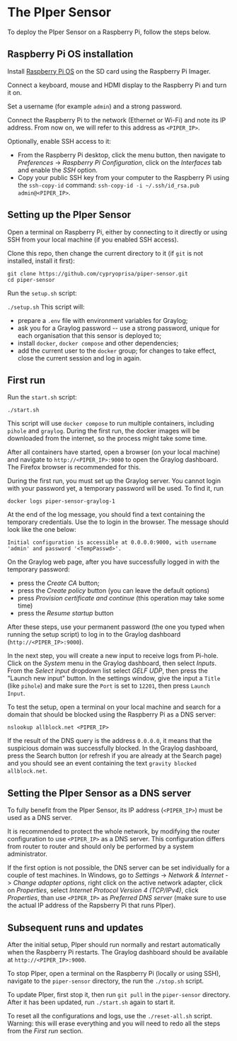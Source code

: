 # The PIper Sensor

To deploy the PIper Sensor on a Raspberry Pi, follow the steps below.

## Raspberry Pi OS installation
Install [Raspberry Pi OS](https://www.raspberrypi.com/software/) on the SD card using the Raspberry Pi Imager.

Connect a keyboard, mouse and HDMI display to the Raspberry Pi and turn it on.

Set a username (for example `admin`) and a strong password.

Connect the Raspberry Pi to the network (Ethernet or Wi-Fi) and note its IP address. From now on, we will refer to this address as `<PIPER_IP>`.

Optionally, enable SSH access to it:
* From the Raspberry Pi desktop, click the menu button, then navigate to *Preferences* -> *Raspberry Pi Configuration*, click on the *Interfaces* tab and enable the *SSH* option.
* Copy your public SSH key from your computer to the Raspberry Pi using the `ssh-copy-id` command:
```ssh-copy-id -i ~/.ssh/id_rsa.pub admin@<PIPER_IP>```.

## Setting up the PIper Sensor
Open a terminal on Raspberry Pi, either by connecting to it directly or using SSH from your local machine (if you enabled SSH access).

Clone this repo, then change the current directory to it (if `git` is not installed, install it first):
```
git clone https://github.com/cypryoprisa/piper-sensor.git
cd piper-sensor
```

Run the `setup.sh` script:

```./setup.sh```
This script will:
* prepare a `.env` file with environment variables for Graylog;
* ask you for a Graylog password -- use a strong password, unique for each organisation that this sensor is deployed to;
* install `docker`, `docker compose` and other dependencies;
* add the current user to the `docker` group; for changes to take effect, close the current session and log in again.

## First run
Run the `start.sh` script:

```./start.sh```

This script will use `docker compose` to run multiple containers, including `pihole` and `graylog`. During the first run, the docker images will be downloaded from the internet, so the process might take some time.

After all containers have started, open a browser (on your local machine) and navigate to `http://<PIPER_IP>:9000` to open the Graylog dashboard. The Firefox browser is recommended for this.

During the first run, you must set up the Graylog server. You cannot login with your password yet, a temporary password will be used. To find it, run

```
docker logs piper-sensor-graylog-1
```

At the end of the log message, you should find a text containing the temporary credentials. Use the to login in the browser. The message should look like the one below:

```
Initial configuration is accessible at 0.0.0.0:9000, with username 'admin' and password '<TempPasswd>'.
```

On the Graylog web page, after you have successfully logged in with the temporary password:
* press the *Create CA* button;
* press the *Create policy* button (you can leave the default options)
* press *Provision certificate and continue* (this operation may take some time)
* press the *Resume startup* button

After these steps, use your permanent password (the one you typed when running the setup script) to log in to the Graylog dashboard (`http://<PIPER_IP>:9000`).

In the next step, you will create a new input to receive logs from Pi-hole. Click on the *System* menu in the Graylog dashboard, then select *Inputs*. From the *Select input* dropdown list select *GELF UDP*, then press the "Launch new input" button. In the settings window, give the input a `Title` (like `pihole`) and make sure the `Port` is set to `12201`, then press `Launch Input`.

To test the setup, open a terminal on your local machine and search for a domain that should be blocked using the Raspberry Pi as a DNS server:

```
nslookup allblock.net <PIPER_IP>
```

If the result of the DNS query is the address `0.0.0.0`, it means that the suspicious domain was successfully blocked. In the Graylog dashboard, press the Search button (or refresh if you are already at the Search page) and you should see an event containing the text `gravity blocked allblock.net`.

## Setting the PIper Sensor as a DNS server
To fully benefit from the PIper Sensor, its IP address (`<PIPER_IP>`) must be used as a DNS server. 

It is recommended to protect the whole network, by modifying the router configuration to use `<PIPER_IP>` as a DNS server. This configuration differs from router to router and should only be performed by a system administrator.

If the first option is not possible, the DNS server can be set individually for a couple of test machines. In Windows, go to *Settings* -> *Network & Internet* -> *Change adapter options*, right click on the active network adapter, click on *Properties*, select *Internet Protocol Version 4 (TCP/IPv4)*, click *Properties*, than use `<PIPER_IP>` as *Preferred DNS server* (make sure to use the actual IP address of the Rapsberry Pi that runs PIper).

## Subsequent runs and updates
After the initial setup, PIper should run normally and restart automatically when the Raspberry Pi restarts. The Graylog dashboard should be available at `http://<PIPER_IP>:9000`.

To stop PIper, open a terminal on the Raspberry Pi (locally or using SSH), navigate to the `piper-sensor` directory, the run the `./stop.sh` script.

To update PIper, first stop it, then run `git pull` in the `piper-sensor` directory. After it has been updated, run `./start.sh` again to start it.

To reset all the configurations and logs, use the `./reset-all.sh` script. Warning: this will erase everything and you will need to redo all the steps from the *First run* section.

